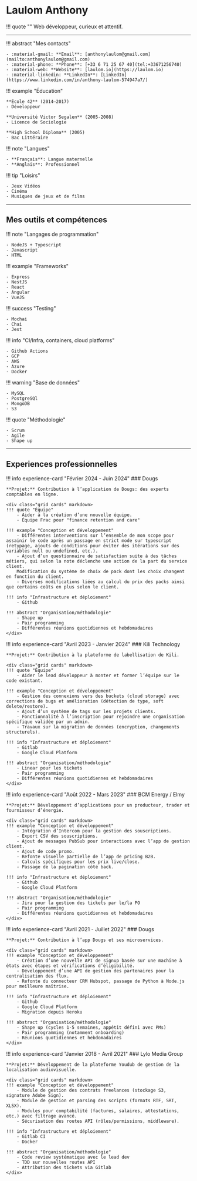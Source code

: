 # Laulom Anthony

!!! quote ""
    Web développeur, curieux et attentif.

---
<div class="grid cards" markdown>
!!! abstract "Mes contacts"

    - :material-gmail: **Email**: [anthonylaulom@gmail.com](mailto:anthonylaulom@gmail.com)  
    - :material-phone: **Phone**: [+33 6 71 25 67 40](tel:+33671256740)  
    - :material-web: **Website**: [laulom.io](https://laulom.io)  
    - :material-linkedin: **LinkedIn**: [LinkedIn](https://www.linkedin.com/in/anthony-laulom-574947a7/)

!!! example "Éducation"

    **École 42** (2014–2017)  
    - Développeur 

    **Université Victor Segalen** (2005-2008)
    - Licence de Sociologie

    **High School Diploma** (2005)  
    - Bac Littéraire

!!! note "Langues"

    - **Français**: Langue maternelle
    - **Anglais**: Professionnel

!!! tip "Loisirs"

    - Jeux Vidéos
    - Cinéma
    - Musiques de jeux et de films
</div>

---

## Mes outils et compétences

<div class="grid cards" markdown>
!!! note "Langages de programmation"

    - NodeJS + Typescript
    - Javascript
    - HTML

!!! example "Frameworks"

    - Express
    - NestJS
    - React
    - Angular
    - VueJS

!!! success "Testing"

    - Mochai
    - Chai
    - Jest

!!! info "CI/Infra, containers, cloud platforms"

    - Github Actions
    - GCP
    - AWS
    - Azure
    - Docker

!!! warning "Base de données"

    - MySQL
    - PostgreSQl
    - MongoDB
    - S3

!!! quote "Méthodologie"

    - Scrum
    - Agile
    - Shape up
</div>

---

## Experiences professionnelles

<div class="experience-card" markdown>

!!! info experience-card "Février 2024 - Juin 2024"
    ### Dougs

    **Projet:** Contribution à l’application de Dougs: des experts comptables en ligne.

    <div class="grid cards" markdown>
    !!! quote "Équipe"
        - Aider à la création d’une nouvelle équipe.
        - Équipe Frac pour "finance retention and care"

    !!! example "Conception et développement"
        - Différentes interventions sur l’ensemble de mon scope pour assainir le code après un passage en strict mode sur typescript (retypage, ajouts de conditions pour éviter des itérations sur des variables null ou undefined, etc.).
        - Ajout d’un questionnaire de satisfaction suite à des tâches métiers, qui selon la note déclenche une action de la part du service client.
        Modification du système de choix de pack dont les choix changent en fonction du client.
        - Diverses modifications liées au calcul du prix des packs ainsi que certains coûts en plus selon le client.

    !!! info "Infrastructure et déploiement"
        - Github

    !!! abstract "Organisation/méthodologie"
        - Shape up
        - Pair programming
        - Différentes réunions quotidiennes et hebdomadaires
    </div>
</div>

!!! info experience-card "Avril 2023 - Janvier 2024"
    ### Kili Technology

    **Projet:** Contribution à la plateforme de labellisation de Kili.

    <div class="grid cards" markdown>
    !!! quote "Équipe"
        - Aider le lead développeur à monter et former l’équipe sur le code existant.

    !!! example "Conception et développement"
        - Gestion des connexions vers des buckets (cloud storage) avec corrections de bugs et amélioration (détection de type, soft delete/restore).
        - Ajout d’un système de tags sur les projets clients.
        - Fonctionnalité à l’inscription pour rejoindre une organisation spécifique validée par un admin.
        - Travaux sur la migration de données (encryption, changements structurels).

    !!! info "Infrastructure et déploiement"
        - Gitlab
        - Google Cloud Platform

    !!! abstract "Organisation/méthodologie"
        - Linear pour les tickets
        - Pair programming
        - Différentes réunions quotidiennes et hebdomadaires
    </div>

!!! info experience-card "Août 2022 - Mars 2023"
    ### BCM Energy / Elmy

    **Projet:** Développement d’applications pour un producteur, trader et fournisseur d’énergie.

    <div class="grid cards" markdown>
    !!! example "Conception et développement"
        - Intégration d’Intercom pour la gestion des souscriptions.
        - Export CSV des souscriptions.
        - Ajout de messages PubSub pour interactions avec l’app de gestion client.
        - Ajout de code promo.
        - Refonte visuelle partielle de l’app de pricing B2B.
        - Calculs spécifiques pour les prix live/close.
        - Passage de la pagination côté back.

    !!! info "Infrastructure et déploiement"
        - Github
        - Google Cloud Platform

    !!! abstract "Organisation/méthodologie"
        - Jira pour la gestion des tickets par le/la PO
        - Pair programming
        - Différentes réunions quotidiennes et hebdomadaires
    </div>

!!! info experience-card "Avril 2021 - Juillet 2022"
    ### Dougs

    **Projet:** Contribution à l’app Dougs et ses microservices.

    <div class="grid cards" markdown>
    !!! example "Conception et développement"
        - Création d’une nouvelle API de signup basée sur une machine à états avec étapes et vérifications d’éligibilité.
        - Développement d’une API de gestion des partenaires pour la centralisation des flux.
        - Refonte du connecteur CRM Hubspot, passage de Python à Node.js pour meilleure maîtrise.

    !!! info "Infrastructure et déploiement"
        - Github
        - Google Cloud Platform
        - Migration depuis Heroku

    !!! abstract "Organisation/méthodologie"
        - Shape up (cycles 1-5 semaines, appétit défini avec PMs)
        - Pair programming (notamment onboarding)
        - Réunions quotidiennes et hebdomadaires
    </div>

!!! info experience-card "Janvier 2018 - Avril 2021"
    ### Lylo Media Group

    **Projet:** Développement de la plateforme Youdub de gestion de la localisation audiovisuelle.

    <div class="grid cards" markdown>
    !!! example "Conception et développement"
        - Module de gestion des contrats freelances (stockage S3, signature Adobe Sign).
        - Module de gestion et parsing des scripts (formats RTF, SRT, XLSX).
        - Modules pour comptabilité (factures, salaires, attestations, etc.) avec filtrage avancé.
        - Sécurisation des routes API (rôles/permissions, middleware).

    !!! info "Infrastructure et déploiement"
        - Gitlab CI
        - Docker

    !!! abstract "Organisation/méthodologie"
        - Code review systématique avec le lead dev
        - TDD sur nouvelles routes API
        - Attribution des tickets via Gitlab
    </div>
